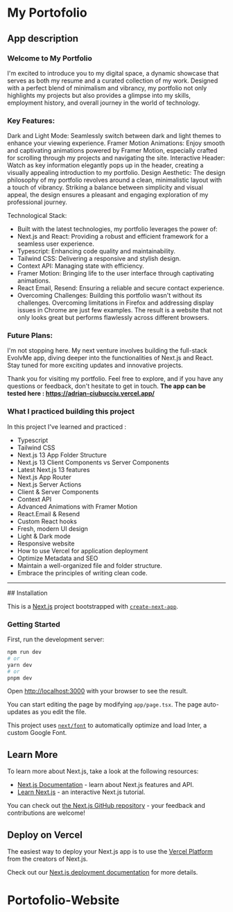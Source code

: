 # My Portofolio
## App description
### Welcome to My Portfolio

I'm excited to introduce you to my digital space, a dynamic showcase that serves as both my resume and a curated collection of my work. Designed with a perfect blend of minimalism and vibrancy, my portfolio not only highlights my projects but also provides a glimpse into my skills, employment history, and overall journey in the world of technology.

### Key Features:

Dark and Light Mode: Seamlessly switch between dark and light themes to enhance your viewing experience.
Framer Motion Animations: Enjoy smooth and captivating animations powered by Framer Motion, especially crafted for scrolling through my projects and navigating the site.
Interactive Header: Watch as key information elegantly pops up in the header, creating a visually appealing introduction to my portfolio.
Design Aesthetic:
The design philosophy of my portfolio revolves around a clean, minimalistic layout with a touch of vibrancy. Striking a balance between simplicity and visual appeal, the design ensures a pleasant and engaging exploration of my professional journey.

Technological Stack:
* Built with the latest technologies, my portfolio leverages the power of:
* Next.js and React: Providing a robust and efficient framework for a seamless user experience.
* Typescript: Enhancing code quality and maintainability.
* Tailwind CSS: Delivering a responsive and stylish design.
* Context API: Managing state with efficiency.
* Framer Motion: Bringing life to the user interface through captivating animations.
* React Email, Resend: Ensuring a reliable and secure contact experience.
* Overcoming Challenges: Building this portfolio wasn't without its challenges. Overcoming limitations in Firefox and addressing display issues in Chrome are just few examples. The result is a website that not only looks great but performs flawlessly across different browsers.

### Future Plans:
I'm not stopping here. My next venture involves building the full-stack EvolvMe app, diving deeper into the functionalities of Next.js and React. Stay tuned for more exciting updates and innovative projects.

Thank you for visiting my portfolio. Feel free to explore, and if you have any questions or feedback, don't hesitate to get in touch.
<strong>The app can be tested here : https://adrian-ciubucciu.vercel.app/</strong>

### What I practiced building this project
In this project I've learned and practiced :
* Typescript
* Tailwind CSS
* Next.js 13 App Folder Structure
* Next.js 13 Client Components vs Server Components
* Latest Next.js 13 features
* Next.js App Router
* Next.js Server Actions
* Client & Server Components
* Context API
* Advanced Animations with Framer Motion
* React.Email & Resend
* Custom React hooks
* Fresh, modern UI design
* Light & Dark mode
* Responsive website
* How to use Vercel for application deployment
* Optimize Metadata and SEO
* Maintain a well-organized file and folder structure.
* Embrace the principles of writing clean code.

  

<hr/>
## Installation

This is a [Next.js](https://nextjs.org/) project bootstrapped with [`create-next-app`](https://github.com/vercel/next.js/tree/canary/packages/create-next-app).

### Getting Started

First, run the development server:

```bash
npm run dev
# or
yarn dev
# or
pnpm dev
```

Open [http://localhost:3000](http://localhost:3000) with your browser to see the result.

You can start editing the page by modifying `app/page.tsx`. The page auto-updates as you edit the file.

This project uses [`next/font`](https://nextjs.org/docs/basic-features/font-optimization) to automatically optimize and load Inter, a custom Google Font.

## Learn More

To learn more about Next.js, take a look at the following resources:

- [Next.js Documentation](https://nextjs.org/docs) - learn about Next.js features and API.
- [Learn Next.js](https://nextjs.org/learn) - an interactive Next.js tutorial.

You can check out [the Next.js GitHub repository](https://github.com/vercel/next.js/) - your feedback and contributions are welcome!

## Deploy on Vercel

The easiest way to deploy your Next.js app is to use the [Vercel Platform](https://vercel.com/new?utm_medium=default-template&filter=next.js&utm_source=create-next-app&utm_campaign=create-next-app-readme) from the creators of Next.js.

Check out our [Next.js deployment documentation](https://nextjs.org/docs/deployment) for more details.
# Portofolio-Website
